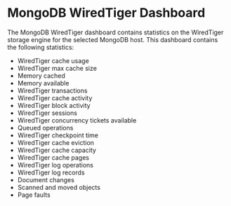 # MongoDB WiredTiger Dashboard

The MongoDB WiredTiger dashboard contains statistics on the WiredTiger storage engine for the selected MongoDB host. This dashboard contains the following statistics:

- WiredTiger cache usage
- WiredTiger max cache size
- Memory cached
- Memory available
- WiredTiger transactions
- WiredTiger cache activity
- WiredTiger block activity
- WiredTiger sessions
- WiredTiger concurrency tickets available
- Queued operations
- WiredTiger checkpoint time
- WiredTiger cache eviction
- WiredTiger cache capacity
- WiredTiger cache pages
- WiredTiger log operations
- WiredTiger log records
- Document changes
- Scanned and moved objects
- Page faults
